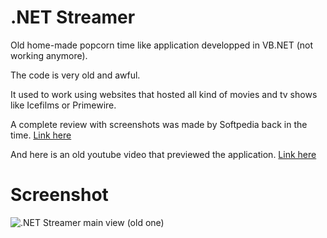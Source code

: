 # .NET Streamer
Old home-made popcorn time like application developped in VB.NET (not working anymore).

The code is very old and awful.

It used to work using websites that hosted all kind of movies and tv shows like Icefilms or Primewire.

A complete review with screenshots was made by Softpedia back in the time. [Link here](http://www.softpedia.com/get/Multimedia/Video/Video-Players/NET-Streamer.shtml)

And here is an old youtube video that previewed the application. [Link here](https://www.youtube.com/watch?v=c-siBv7isEI)

# Screenshot

![.NET Streamer main view (old one)](http://i1-win.softpedia-static.com/screenshots/NET-Streamer_1.png)
